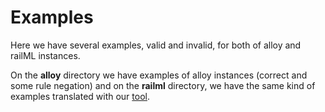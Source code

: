 # Examples

Here we have several examples, valid and invalid, for both of alloy and railML instances.

On the **alloy** directory we have examples of alloy instances (correct and some rule negation) and on the **railml** directory, we have the same kind of examples translated with our [tool](https://github.com/pedrordgs/RailML-Utilities/tree/master/alloy_related/alloyToRailML).
